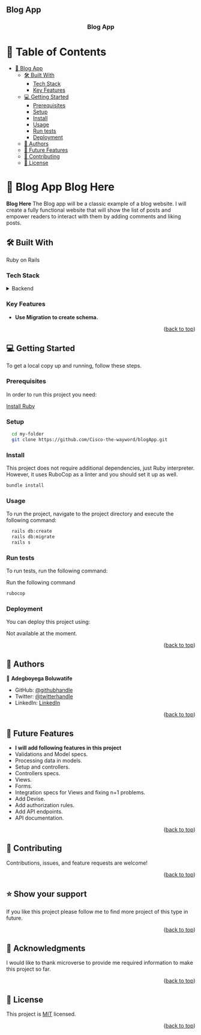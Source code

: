 ## Blog App

<a name="readme-top"></a>
<div align="center">
  <h3><b>Blog App</b></h3>
</div>

# 📗 Table of Contents

- [📖 Blog App](#blog-app)
  - [🛠 Built With ](#-built-with-)
    - [Tech Stack ](#tech-stack-)
    - [Key Features ](#key-features-)
  - [💻 Getting Started ](#-getting-started-)
    - [Prerequisites](#prerequisites)
    - [Setup](#setup)
    - [Install](#install)
    - [Usage](#usage)
    - [Run tests](#run-tests)
    - [Deployment](#deployment)
  - [👥 Authors ](#-authors-)
  - [🔭 Future Features ](#-future-features-)
  - [🤝 Contributing ](#-contributing-)
  - [📝 License ](#-license-)

# 📖 Blog App <a name="about-project">Blog Here</a>

**Blog Here** The Blog app will be a classic example of a blog website. I will create a fully functional website that will show the list of posts and empower readers to interact with them by adding comments and liking posts.

## 🛠 Built With <a name="built-with"></a>
Ruby on Rails
### Tech Stack <a name="tech-stack"></a>

<details>
<summary>Backend</summary>
  <ul>
    <li><a href="https://www.postgresql.org/">PostgreSQL</a></li>
  </ul>
  <ul>
    <li><a href="https://www.ruby.org/">Ruby</a></li>
  </ul>
  <ul>
    <li><a href="https://www.rubyonrails.org/">Ruby on Rails</a></li>
  </ul>
</details>

### Key Features <a name="key-features"></a>

- **Use Migration to create schema.**

<p align="right">(<a href="#readme-top">back to top</a>)</p>


## 💻 Getting Started <a name="getting-started"></a>

To get a local copy up and running, follow these steps.

### Prerequisites

In order to run this project you need:

[Install Ruby](https://www.ruby-lang.org/en/documentation/installation/)

### Setup

```sh
  cd my-folder
  git clone https://github.com/Cisco-the-wayword/blogApp.git
```

### Install

This project does not require additional dependencies, just Ruby interpreter. However, it uses RuboCop as a linter and you should set it up as well.

```sh
bundle install
```

### Usage

To run the project, navigate to the project directory and execute the following command:

```sh
  rails db:create
  rails db:migrate
  rails s
```

### Run tests

To run tests, run the following command:

Run the following command
```sh
rubocop
```

### Deployment

You can deploy this project using:

Not available at the moment.

<p align="right">(<a href="#readme-top">back to top</a>)</p>


## 👥 Authors <a name="authors"></a>


👤 **Adegboyega Boluwatife**

- GitHub: [@githubhandle](https://github.com/Cisco-the-wayword)
- Twitter: [@twitterhandle](https://twitter.com/the-wayword1)
- LinkedIn: [LinkedIn](https://linkedin.com/in/boluwatife-adegboyega/)

<p align="right">(<a href="#readme-top">back to top</a>)</p>

## 🔭 Future Features <a name="future-features"></a>

- **I will add following features in this project**
- Validations and Model specs.
- Processing data in models.
- Setup and controllers.
- Controllers specs.
- Views.
- Forms.
- Integration specs for Views and fixing n+1 problems.
- Add Devise.
- Add authorization rules.
- Add API endpoints.
- API documentation.

<p align="right">(<a href="#readme-top">back to top</a>)</p>

## 🤝 Contributing <a name="contributing"></a>

Contributions, issues, and feature requests are welcome!

<p align="right">(<a href="#readme-top">back to top</a>)</p>

<!-- SUPPORT -->

## ⭐️ Show your support <a name="support"></a>

If you like this project please follow me to find more project of this type in future.

<p align="right">(<a href="#readme-top">back to top</a>)</p>

<!-- ACKNOWLEDGEMENTS -->

## 🙏 Acknowledgments <a name="acknowledgements"></a>

I would like to thank microverse to provide me required information to make this project so far.

<p align="right">(<a href="#readme-top">back to top</a>)</p>

## 📝 License <a name="license"></a>

This project is [MIT](./LICENSE) licensed.

<p align="right">(<a href="#readme-top">back to top</a>)</p>
